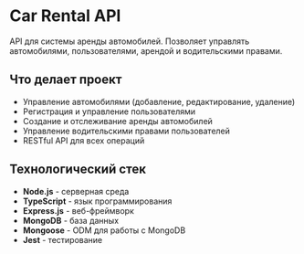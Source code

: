 # Car Rental API

API для системы аренды автомобилей. Позволяет управлять автомобилями, пользователями, арендой и водительскими правами.

## Что делает проект

- Управление автомобилями (добавление, редактирование, удаление)
- Регистрация и управление пользователями
- Создание и отслеживание аренды автомобилей
- Управление водительскими правами пользователей
- RESTful API для всех операций

## Технологический стек

- **Node.js** - серверная среда
- **TypeScript** - язык программирования
- **Express.js** - веб-фреймворк
- **MongoDB** - база данных
- **Mongoose** - ODM для работы с MongoDB
- **Jest** - тестирование
